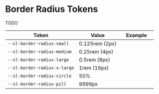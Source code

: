 # Border Radius Tokens

TODO

| Token | Value | Example
|-------|-------|---------
| `--sl-border-radius-small` | 0.125rem (2px) | <div class="border-radius-demo" style="border-radius: var(--sl-border-radius-small);"></div>
| `--sl-border-radius-medium` | 0.25rem (4px) | <div class="border-radius-demo" style="border-radius: var(--sl-border-radius-medium);"></div>
| `--sl-border-radius-large` | 0.5rem (8px) | <div class="border-radius-demo" style="border-radius: var(--sl-border-radius-large);"></div>
| `--sl-border-radius-x-large` | 1rem (16px) | <div class="border-radius-demo" style="border-radius: var(--sl-border-radius-x-large);"></div>
| `--sl-border-radius-circle` | 50% | <div class="border-radius-demo" style="border-radius: var(--sl-border-radius-circle);"></div>
| `--sl-border-radius-pill` | 9999px | <div class="border-radius-demo" style="border-radius: var(--sl-border-radius-pill); width: 6rem;"></div>


